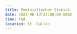 ```yaml
---
title: Feministischer Streich
date: 2022-06-13T22:00:00.000Z
time: tbd
location: St. Gallen
---
```



